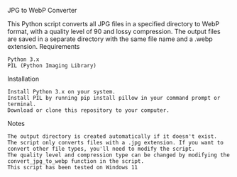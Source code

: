 JPG to WebP Converter

This Python script converts all JPG files in a specified directory to WebP format, with a quality level of 90 and lossy compression. The output files are saved in a separate directory with the same file name and a .webp extension.
Requirements

    Python 3.x
    PIL (Python Imaging Library)

Installation

    Install Python 3.x on your system.
    Install PIL by running pip install pillow in your command prompt or terminal.
    Download or clone this repository to your computer.

Notes

    The output directory is created automatically if it doesn't exist.
    The script only converts files with a .jpg extension. If you want to convert other file types, you'll need to modify the script.
    The quality level and compression type can be changed by modifying the convert_jpg_to_webp function in the script.
    This script has been tested on Windows 11
